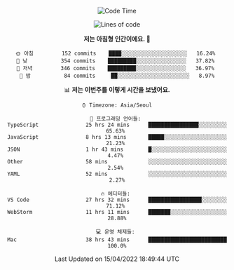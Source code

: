 <div align='center'>
 
<!--START_SECTION:waka-->
![Code Time](http://img.shields.io/badge/Code%20Time-1%2C375%20hrs%2015%20mins-blue)

![Lines of code](https://img.shields.io/badge/%EC%A0%80%EB%8A%94%20%EC%97%AC%ED%83%9C%EA%B9%8C%EC%A7%80%20-97%20Thousand%20%EC%A4%84%EC%9D%98%20%EC%BD%94%EB%93%9C%EB%A5%BC%20%EC%9E%91%EC%84%B1%ED%96%88%EC%96%B4%EC%9A%94.-blue)

**저는 아침형 인간이에요. 🐤** 

```text
🌞 아침         152 commits    ████░░░░░░░░░░░░░░░░░░░░░   16.24% 
🌆 낮　         354 commits    █████████░░░░░░░░░░░░░░░░   37.82% 
🌃 저녁         346 commits    █████████░░░░░░░░░░░░░░░░   36.97% 
🌙 밤　         84 commits     ██░░░░░░░░░░░░░░░░░░░░░░░   8.97%

```


📊 **저는 이번주를 이렇게 시간을 보냈어요.** 

```text
⌚︎ Timezone: Asia/Seoul

💬 프로그래밍 언어들: 
TypeScript               25 hrs 24 mins      ████████████████░░░░░░░░░   65.63% 
JavaScript               8 hrs 13 mins       █████░░░░░░░░░░░░░░░░░░░░   21.23% 
JSON                     1 hr 43 mins        █░░░░░░░░░░░░░░░░░░░░░░░░   4.47% 
Other                    58 mins             ░░░░░░░░░░░░░░░░░░░░░░░░░   2.54% 
YAML                     52 mins             ░░░░░░░░░░░░░░░░░░░░░░░░░   2.27%

🔥 에디터들: 
VS Code                  27 hrs 32 mins      █████████████████░░░░░░░░   71.12% 
WebStorm                 11 hrs 11 mins      ███████░░░░░░░░░░░░░░░░░░   28.88%

💻 운영 체제들: 
Mac                      38 hrs 43 mins      █████████████████████████   100.0%

```


 Last Updated on 15/04/2022 18:49:44 UTC
<!--END_SECTION:waka-->
 </div>
<!---
Emewjin/Emewjin is a ✨ special ✨ repository because its `README.md` (this file) appears on your GitHub profile.
You can click the Preview link to take a look at your changes.
--->

